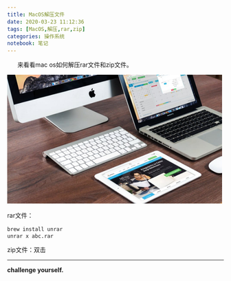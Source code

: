 ```yaml
---
title: MacOS解压文件
date: 2020-03-23 11:12:36
tags: [MacOS,解压,rar,zip]
categories: 操作系统
notebook: 笔记
---
```


&nbsp;&nbsp;&nbsp;&nbsp;&nbsp;&nbsp;来看看mac os如何解压rar文件和zip文件。

<img src="MacOS解压文件/macos.jpeg" width="500" height="300"/>

<!-- more -->
rar文件：
```
brew install unrar
unrar x abc.rar
```
zip文件：双击


---
<b>challenge yourself.</b>
